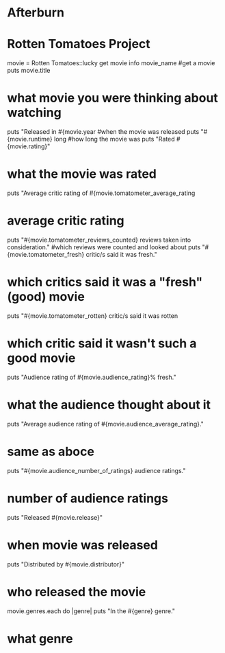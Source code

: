 Afterburn
=========

# Rotten Tomatoes Project


movie = Rotten Tomatoes::lucky get movie info movie_name
#get a movie
puts movie.title
# what movie you were thinking about watching
puts "Released in #{movie.year
#when the movie was released
puts "#{movie.runtime} long
#how long the movie was
puts "Rated #{movie.rating}"
# what the movie was rated
puts "Average critic rating of #{movie.tomatometer_average_rating
# average critic rating 
puts "#{movie.tomatometer_reviews_counted} reviews taken into consideration."
#which reviews were counted and looked about
puts "#{movie.tomatometer_fresh} critic/s said it was fresh."
# which critics said it was a "fresh" (good) movie
puts "#{movie.tomatometer_rotten} critic/s said it was rotten
# which critic said it wasn't such a good movie
puts "Audience rating of #{movie.audience_rating}% fresh."
# what the audience thought about it
puts "Average audience rating of #{movie.audience_average_rating}."
# same as aboce
puts "#{movie.audience_number_of_ratings} audience ratings."
# number of audience ratings
puts "Released #{movie.release}"
# when movie was released
puts "Distributed by #{movie.distributor}"
# who released the movie
movie.genres.each do |genre|
  puts "In the #{genre} genre."
# what genre 


